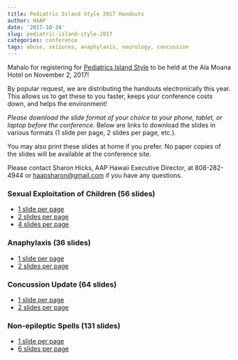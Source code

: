 ```yaml
---
title: Pediatric Island Style 2017 Handouts
author: HAAP
date: '2017-10-24'
slug: pediatric-island-style-2017
categories: conference
tags: abuse, seizures, anaphylaxis, neurology, concussion
---
```


Mahalo for registering for [Pediatrics Island Style](http://aaphawaii.org/event/pediatrics-island-style-conference-cme-available/) to be held at the Ala Moana Hotel on November 2, 2017! 

By popular request, we are distributing the handouts electronically this year. This allows us to get these to you faster, keeps your conference costs down, and helps the environment!

<em>Please download the slide format of your choice to your phone, tablet, or laptop before the conference.</em> Below are links to download the slides in various formats (1 slide per page, 2 slides per page, etc.). 

You may also print these slides at home if you prefer. No  paper copies of the slides will be available at the conference site. 

Please contact Sharon Hicks, AAP Hawaii Executive Director, at 808-282-4944 or [haapsharon@gmail.com](mailto:haapsharon@gmail.com) if you have any questions.

### Sexual Exploitation of Children (56 slides)
* [1 slide per page](/pdfs/exploitation1.pdf)
* [2 slides per page](/pdfs/exploitation2.pdf) 
* [4 slides per page](/pdfs/exploitation4.pdf)

### Anaphylaxis (36 slides)
* [1 slide per page](/pdfs/anaphylaxis1.pdf)
* [2 slides per page](/pdfs/anaphylaxis2.pdf)

### Concussion Update (64 slides)
* [1 slide per page](/pdfs/concussion1.pdf)
* [2 slides per page](/pdfs/concussion2.pdf)

### Non-epileptic Spells (131 slides)
* [1 slide per page](/pdfs/nonepilepticspells1.pdf)
* [6 slides per page](/pdfs/nonepilepticspells6.pdf)

